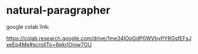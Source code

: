 # natural-paragrapher

google colab link:

https://colab.research.google.com/drive/1me34lOpGdP0WVbyPYRGsfEFsJxeEp4Me#scrollTo=6pkrlOniw7OU
